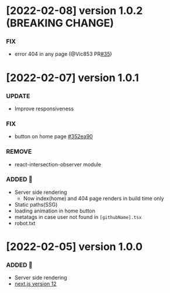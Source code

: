 # [2022-02-08] version 1.0.2 (BREAKING CHANGE)
### FIX
  - error 404 in any page (@Vic853 PR[#35](https://github.com/JoaoVictor6/github-profile-view/pull/35))
# [2022-02-07] version 1.0.1
### UPDATE
- Improve responsiveness

### FIX
  - button on home page [#352ea90](https://github.com/JoaoVictor6/github-profile-view/pull/33/commits/352ea90d7a65dbf12a24718cb776a99f240a63f8)

### REMOVE
  - react-intersection-observer module
### ADDED 📰
  - Server side rendering
    - Now index(home) and 404 page renders in build time only 
  - Static paths(SSG)
  - loading animation in home button
  - metatags in case user not found in `[githubName].tsx`
  - robot.txt
  # [2022-02-05] version 1.0.0

### ADDED 📰
  - Server side rendering
  - [next.js version 12](https://nextjs.org/blog/next-12)